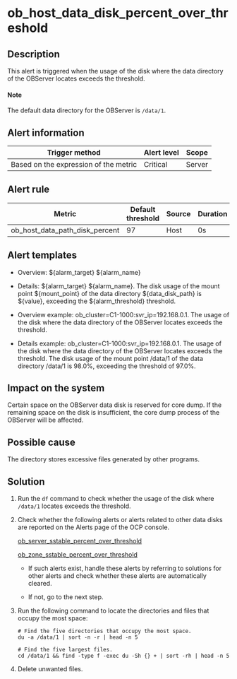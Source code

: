 ob_host_data_disk_percent_over_threshold
=============================================================



Description
--------------------------------

This alert is triggered when the usage of the disk where the data directory of the OBServer locates exceeds the threshold.

  <main id="notice" type='explain'>
    <h4>Note</h4>
    <p>The default data directory for the OBServer is <code>/data/1</code>.</p>
  </main>

Alert information
--------------------------------------



|            Trigger method             | Alert level | Scope  |
|---------------------------------------|-------------|--------|
| Based on the expression of the metric | Critical    | Server |



Alert rule
-------------------------------



|             Metric             | Default threshold | Source | Duration | Detection cycle | Elimination cycle |
|--------------------------------|-------------------|--------|----------|-----------------|-------------------|
| ob_host_data_path_disk_percent | 97                | Host   | 0s       | 10s             | 5 min             |



Alert templates
------------------------------------

* Overview: \${alarm_target} ${alarm_name}

* Details: \${alarm_target} \${alarm_name}. The disk usage of the mount point \${mount_point} of the data directory \${data_disk_path} is \${value}, exceeding the ${alarm_threshold} threshold.






<!-- -->

* Overview example: ob_cluster=C1-1000:svr_ip=192.168.0.1. The usage of the disk where the data directory of the OBServer locates exceeds the threshold.






<!-- -->

* Details example: ob_cluster=C1-1000:svr_ip=192.168.0.1. The usage of the disk where the data directory of the OBServer locates exceeds the threshold. The disk usage of the mount point /data/1 of the data directory /data/1 is 98.0%, exceeding the threshold of 97.0%.






Impact on the system
-----------------------------------------

Certain space on the OBServer data disk is reserved for core dump. If the remaining space on the disk is insufficient, the core dump process of the OBServer will be affected.

Possible cause
-----------------------------------

The directory stores excessive files generated by other programs.

Solution
-----------------------------

1. Run the `df` command to check whether the usage of the disk where `/data/1` locates exceeds the threshold.



2. Check whether the following alerts or alerts related to other data disks are reported on the Alerts page of the OCP console.

   [ob_server_sstable_percent_over_threshold](../2.ob-alert/27.ob_server_sstable_percent_over_threshold-the-data-disk-usage-of-the-ob-server-exceeds.md)

   [ob_zone_sstable_percent_over_threshold](../2.ob-alert/32.ob_zone_sstable_percent_over_threshold-the-partition-usage-of-data-disks-for-ob-clusters.md)
   * If such alerts exist, handle these alerts by referring to solutions for other alerts and check whether these alerts are automatically cleared.



   * If not, go to the next step.






3. Run the following command to locate the directories and files that occupy the most space:

   ```shell
   # Find the five directories that occupy the most space.
   du -a /data/1 | sort -n -r | head -n 5

   # Find the five largest files.
   cd /data/1 && find -type f -exec du -Sh {} + | sort -rh | head -n 5
   ```



4. Delete unwanted files.
